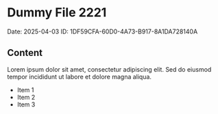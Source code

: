 # Dummy File 2221

Date: 2025-04-03
ID: 1DF59CFA-60D0-4A73-B917-8A1DA728140A

## Content

Lorem ipsum dolor sit amet, consectetur adipiscing elit.
Sed do eiusmod tempor incididunt ut labore et dolore magna aliqua.

* Item 1
* Item 2
* Item 3


